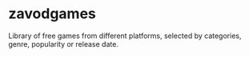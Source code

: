 # zavodgames
Library of free games from different platforms, selected by categories, genre, popularity or release date.
